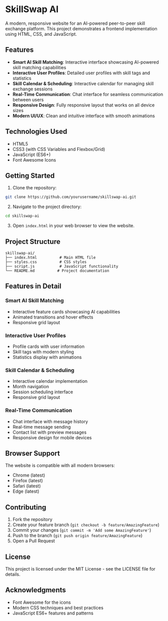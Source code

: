 # SkillSwap AI

A modern, responsive website for an AI-powered peer-to-peer skill exchange platform. This project demonstrates a frontend implementation using HTML, CSS, and JavaScript.

## Features

- **Smart AI Skill Matching**: Interactive interface showcasing AI-powered skill matching capabilities
- **Interactive User Profiles**: Detailed user profiles with skill tags and statistics
- **Skill Calendar & Scheduling**: Interactive calendar for managing skill exchange sessions
- **Real-Time Communication**: Chat interface for seamless communication between users
- **Responsive Design**: Fully responsive layout that works on all device sizes
- **Modern UI/UX**: Clean and intuitive interface with smooth animations

## Technologies Used

- HTML5
- CSS3 (with CSS Variables and Flexbox/Grid)
- JavaScript (ES6+)
- Font Awesome Icons

## Getting Started

1. Clone the repository:
```bash
git clone https://github.com/yourusername/skillswap-ai.git
```

2. Navigate to the project directory:
```bash
cd skillswap-ai
```

3. Open `index.html` in your web browser to view the website.

## Project Structure

```
skillswap-ai/
├── index.html          # Main HTML file
├── styles.css          # CSS styles
├── script.js           # JavaScript functionality
└── README.md          # Project documentation
```

## Features in Detail

### Smart AI Skill Matching
- Interactive feature cards showcasing AI capabilities
- Animated transitions and hover effects
- Responsive grid layout

### Interactive User Profiles
- Profile cards with user information
- Skill tags with modern styling
- Statistics display with animations

### Skill Calendar & Scheduling
- Interactive calendar implementation
- Month navigation
- Session scheduling interface
- Responsive grid layout

### Real-Time Communication
- Chat interface with message history
- Real-time message sending
- Contact list with preview messages
- Responsive design for mobile devices

## Browser Support

The website is compatible with all modern browsers:
- Chrome (latest)
- Firefox (latest)
- Safari (latest)
- Edge (latest)

## Contributing

1. Fork the repository
2. Create your feature branch (`git checkout -b feature/AmazingFeature`)
3. Commit your changes (`git commit -m 'Add some AmazingFeature'`)
4. Push to the branch (`git push origin feature/AmazingFeature`)
5. Open a Pull Request

## License

This project is licensed under the MIT License - see the LICENSE file for details.

## Acknowledgments

- Font Awesome for the icons
- Modern CSS techniques and best practices
- JavaScript ES6+ features and patterns 